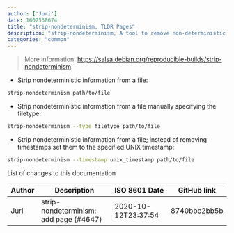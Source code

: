 ```yaml
---
author: ['Juri']
date: 1602538674
title: "strip-nondeterminism, TLDR Pages"
description: "strip-nondeterminism, A tool to remove non-deterministic information (e.g. timestamps) from files."
categories: "common"
---
```

> More information: <https://salsa.debian.org/reproducible-builds/strip-nondeterminism>.

- Strip nondeterministic information from a file:

```bash
strip-nondeterminism path/to/file
```

- Strip nondeterministic information from a file manually specifying the filetype:

```bash
strip-nondeterminism --type filetype path/to/file
```

- Strip nondeterministic information from a file; instead of removing timestamps set them to the specified UNIX timestamp:

```bash
strip-nondeterminism --timestamp unix_timestamp path/to/file
```
List of changes to this documentation


Author | Description | ISO 8601 Date | GitHub link
------|-----|-----|-----
[Juri](mailto:juri.dispan@posteo.net) | strip-nondeterminism: add page (#4647) | 2020-10-12T23:37:54 | [8740bbc2bb5b](https://github.com/tldr-pages/tldr/commit/8740bbc2bb5b52d364fc48d25cd7a192bfa4d3f7)

